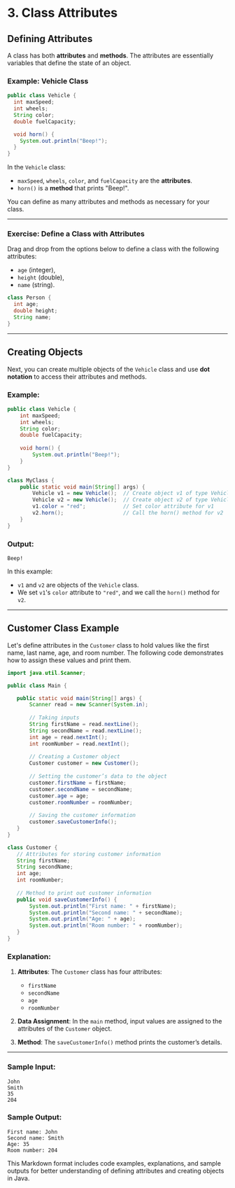 # 3. Class Attributes

## Defining Attributes
A class has both **attributes** and **methods**. The attributes are essentially variables that define the state of an object.

### Example: Vehicle Class

```java
public class Vehicle {
  int maxSpeed;
  int wheels;
  String color;
  double fuelCapacity;

  void horn() {
    System.out.println("Beep!");
  }
}
```

In the `Vehicle` class:
- `maxSpeed`, `wheels`, `color`, and `fuelCapacity` are the **attributes**.
- `horn()` is a **method** that prints "Beep!".

You can define as many attributes and methods as necessary for your class.

---

### Exercise: Define a Class with Attributes

Drag and drop from the options below to define a class with the following attributes:
- `age` (integer),
- `height` (double), 
- `name` (string).

```java
class Person {
  int age;
  double height;
  String name;
}
```

---

## Creating Objects
Next, you can create multiple objects of the `Vehicle` class and use **dot notation** to access their attributes and methods.

### Example:

```java
public class Vehicle {
    int maxSpeed;
    int wheels;
    String color;
    double fuelCapacity;  
    
    void horn() {
        System.out.println("Beep!");
    }
}

class MyClass {
    public static void main(String[] args) {
        Vehicle v1 = new Vehicle();  // Create object v1 of type Vehicle
        Vehicle v2 = new Vehicle();  // Create object v2 of type Vehicle
        v1.color = "red";            // Set color attribute for v1
        v2.horn();                   // Call the horn() method for v2
    }
}
```

### Output:
```
Beep!
```

In this example:
- `v1` and `v2` are objects of the `Vehicle` class.
- We set `v1`'s `color` attribute to `"red"`, and we call the `horn()` method for `v2`.

---

## Customer Class Example

Let's define attributes in the `Customer` class to hold values like the first name, last name, age, and room number. The following code demonstrates how to assign these values and print them.

```java
import java.util.Scanner;

public class Main {

   public static void main(String[] args) {
       Scanner read = new Scanner(System.in);
       
       // Taking inputs
       String firstName = read.nextLine();
       String secondName = read.nextLine();
       int age = read.nextInt();
       int roomNumber = read.nextInt();
       
       // Creating a Customer object
       Customer customer = new Customer();
       
       // Setting the customer’s data to the object
       customer.firstName = firstName;
       customer.secondName = secondName;
       customer.age = age;
       customer.roomNumber = roomNumber;
       
       // Saving the customer information
       customer.saveCustomerInfo();
   }
}

class Customer {
   // Attributes for storing customer information
   String firstName;
   String secondName;
   int age;
   int roomNumber;
  
   // Method to print out customer information
   public void saveCustomerInfo() {
       System.out.println("First name: " + firstName);
       System.out.println("Second name: " + secondName);
       System.out.println("Age: " + age);
       System.out.println("Room number: " + roomNumber);
   }
}
```

### Explanation:
1. **Attributes**: The `Customer` class has four attributes:
   - `firstName`
   - `secondName`
   - `age`
   - `roomNumber`
   
2. **Data Assignment**: In the `main` method, input values are assigned to the attributes of the `Customer` object.

3. **Method**: The `saveCustomerInfo()` method prints the customer’s details.

---

### Sample Input:
```
John
Smith
35
204
```

### Sample Output:
```
First name: John
Second name: Smith
Age: 35
Room number: 204
```

This Markdown format includes code examples, explanations, and sample outputs for better understanding of defining attributes and creating objects in Java.
